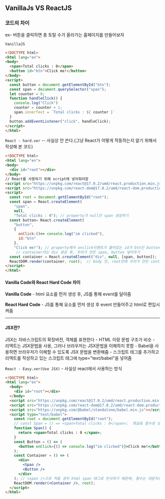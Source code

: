 ## VanillaJs VS ReactJS

### 코드의 차이

ex- 버튼을 클릭하면 총 토탈 수가 올라가는 홈페이지를 만들어보자

`VanillaJS`

```html
<!DOCTYPE html>
<html lang="en">
<body>
  <span>Total clicks : 0</span>
  <button id="btn">Click me!</button>
</body>
<script>
  const button = document.getElementById("btn");
  const span = document.querySelector("span");
  let counter = 0;
  function handleClick() {
    console.log("Click")
    counter = counter + 1;
    span.innerText = `Total clicks : ${ counter }` 
  }
  button.addEventListener("click", handleClick);
</script>
</html>
```



`React - hard.ver` -- 사실상 안 쓴다.(그냥 React가 어떻게 작동하는지 알기 위해서 작성해 본 코드)

```html
<!DOCTYPE html>
<html lang="en">
<body>
  <div id="root"></div>
</body>
// React를 사용하기 위해 script에 넣어줘야함
<script src="https://unpkg.com/react@17.0.2/umd/react.production.min.js"></script>
<script src="https://unpkg.com/react-dom@17.0.2/umd/react-dom.production.min.js"></script>
<script>
  const root = document.getElementById("root");
  const span = React.createElement(
    "span", 
    null,
    "Total clicks : 0"); // property가 null인 span 생성하기
  const button= React.createElement(
    "button",
    {
      onClick:()=> console.log("im clicked"),
      id:"btn"
    },
    "Click me!"); // property에서 onclick이벤트가 붙어있는 id가 btn인 button 생성
     // container라는 div 생성 후, 우리가 만든 span, button 넣어주기
  const container = React.createElement("div", null, [span, button]);
  ReactDOM.render(container, root);  // body 안, root안에 우리가 만든 container 위치 시키기
</script>
</html>
```



#### Vanilla Code와 React Hard Code 차이

**Vanilla Code** - html 요소를 먼저 생성 후, JS를 통해 event를 달아줌

**React Hard Code** - JS를 통해 요소를 먼저 생성 후 event 만들어주고 html로 편입시켜줌



---

#### JSX란?

JSX는 자바스크립트의 확장버전, 객체를 표현한다
\- HTML 이랑 문법 구조가 비슷
\- 리액트는 JSX문법을 사용, 그러나 브라우저는 JSX문법을 이해하지 못함
\- Babel을 사용하면 브라우저가 이해할 수 있도록 JSX 문법을 변환해줌
\- 스크립트 태그를 추가하고 리액트를 작성하고 있는 스크립트 태그에 type="text/babel"을 넣어줌

`React - Easy.ver(Use JSX)` - 사실상 react에서 사용하는 방식

```html
<!DOCTYPE html>
<html lang="en">
  <body>
    <div id="root"></div>
  </body>
  <script src="https://unpkg.com/react@17.0.2/umd/react.production.min.js"></script>
  <script src="https://unpkg.com/react-dom@17.0.2/umd/react-dom.production.min.js"></script>
  <script src="https://unpkg.com/@babel/standalone/babel.min.js"></script>
  <script type="text/babel">
    const root = document.getElementById("root");
    // const Span = () => <span>Total clicks : 0</span>;  화살표 함수로 생성
    function Span() {
      return <span>Total clicks : 0 </span>;
    }
    const Button = () => (
      <button onClick={() => console.log("im clicked")}>Click me!</button>
    );
    const Container = () => (
      <div>
        <Span />
        <Button />
      </div>
    ); // <span />으로 적을 경우 html span 태그로 인식하기 때문에, 함수는 대문자로 만들어주어야 한다
    ReactDOM.render(<Container />, root);
  </script>
</html>

```



